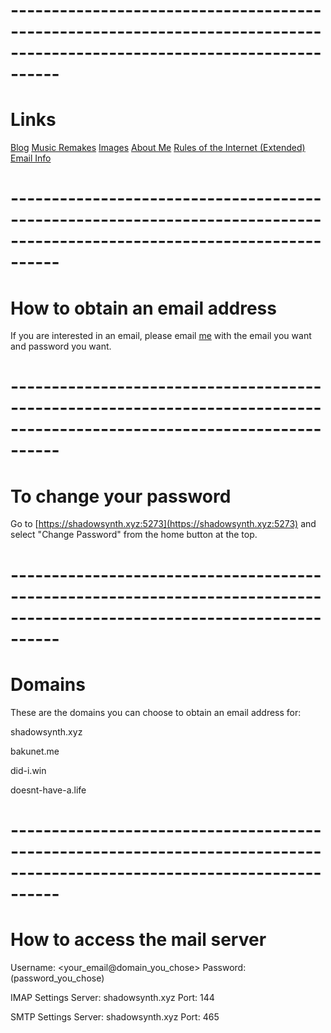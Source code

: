 # **------------------------------------------------------------------------------------------------------------------------**
# **Links**
[Blog](https://bakunet.me)
[Music Remakes](https://bakunet.me/music.html)
[Images](https://bakunet.me/images.html)
[About Me](https://bakunet.me/about.html)
[Rules of the Internet (Extended)](https://bakunet.me/internet.html)
[Email Info](https://bakunet.me/email_info.html)

# **------------------------------------------------------------------------------------------------------------------------**

# **How to obtain an email address**

If you are interested in an email, please email [me](mailto:chosensoundmusic147@gmail.com) with the email you want and password you want.

# **------------------------------------------------------------------------------------------------------------------------**

# **To change your password**

Go to [https://shadowsynth.xyz:5273](https://shadowsynth.xyz:5273) and select "Change Password" from the home button at the top.

# **------------------------------------------------------------------------------------------------------------------------**

# **Domains**

These are the domains you can choose to obtain an email address for:

shadowsynth.xyz

bakunet.me

did-i.win

doesnt-have-a.life
# **------------------------------------------------------------------------------------------------------------------------**


# **How to access the mail server**

Username: <your_email@domain_you_chose>
Password: (password_you_chose)

IMAP Settings
Server: shadowsynth.xyz
Port: 144

SMTP Settings
Server: shadowsynth.xyz
Port: 465
